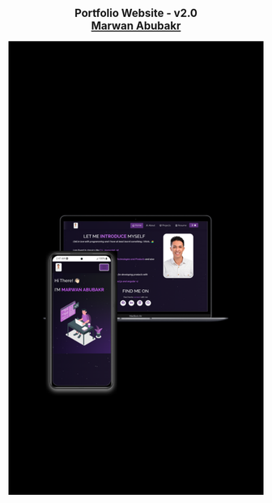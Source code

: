 <h2 align="center">
  Portfolio Website - v2.0<br/>
  <a href="my-portfolio-xi-henna-80.vercel.app/" target="_blank">Marwan Abubakr</a>
</h2>
<div align="center">
  <img alt="Demo" src="./src/assets/readme-img.png" />
</div>

